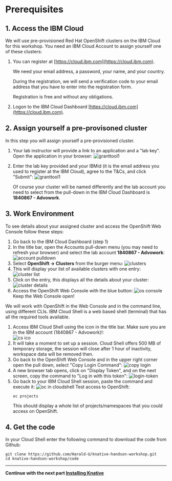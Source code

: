 # Prerequisites

## 1. Access the IBM Cloud

We will use pre-provisioned Red Hat OpenShift clusters on the IBM Cloud for this workshop. You need an IBM Cloud Account to assign yourself one of these clusters:

1. You can register at [https://cloud.ibm.com](https://cloud.ibm.com).

    We need your email address, a password, your name, and your country. 
    
    During the registration, we will send a verification code to your email address that you have to enter into the registration form. 
    
    Registration is free and without any obligations.

1. Logon to the IBM Cloud Dashboard [https://cloud.ibm.com](https://cloud.ibm.com).

## 2. Assign yourself a pre-provisoned cluster

In this step you will assign yourself a pre-provisioned cluster. 

1. Your lab instructor will provide a link to an application and a "lab key". Open the application in your browser:
   ![granttool1](images/granttool1.png)
   
2. Enter the lab key provided and your IBMid (it is the email address you used to register at the IBM Cloud), agree to the T&Cs, and click "Submit":
   ![granttool1](images/granttool2.png)
   
   Of course your cluster will be named differently and the lab account you need to select from the pull-down in the IBM Cloud Dashboard is **1840867 - Advowork**.
   
## 3. Work Environment

To see details about your assigned cluster and access the OpenShift Web Console follow these steps:

1. Go back to the IBM Cloud Dashboard (step 1)
1. In the title bar, open the Accounts pull-down menu (you may need to refresh your browser) and select the lab account **1840867 - Advowork**:
   ![account pulldown](images/dashboard-pulldown.png)  
1. Select __OpenShift -> Clusters__ from the burger menu:
   ![clusters](images/dashboard-clusters.png)
1. This will display your list of available clusters with one entry:
   ![cluster list](images/display-clusters.png)
1. Click on the entry, this displays all the details about your cluster:
   ![cluster details](images/cluster-details.png)
1. Access the OpenShift Web Console with the blue button:
   ![os console](images/os-console.png)
   Keep the Web Console open!


We will work with OpenShift in the Web Console and in the command line, using different CLIs. IBM Cloud Shell is a web based shell (terminal) that has all the required tools available. 

1. Access IBM Cloud Shell using the icon in the title bar. Make sure you are in the IBM account (1840867 - Advowork)!:  
   ![cs ico](images/cloudshell-icon.png)
1. It will take a moment to set up a session. Cloud Shell offers 500 MB of temporary storage, the session will close after 1 hour of inactivity, workspace data will be removed then.
1. Go back to the OpenShift Web Console and in the upper right corner open the pull down, select "Copy Login Command":
   ![copy login](images/copy-login-command.png)
1. A new browser tab opens, click on "Display Token", and on the next screen, copy the command to "Log in with this token":
   ![login-token](images/login-token.png)
1. Go back to your IBM Cloud Shell session, paste the command and execute it:
   ![oc in cloudshell](images/cloudshell-oc-login.png) 
   Test access to OpenShift:
   ```
   oc projects
   ```
   This should display a whole list of projects/namespaces that you could access on OpenShift.  


## 4. Get the code

In your Cloud Shell enter the following command to download the code from Github:

```
git clone https://github.com/Harald-U/knative-handson-workshop.git
cd knative-handson-workshop/code
```

---

__Continue with the next part [Installing Knative](2-InstallKnative.md)__
      